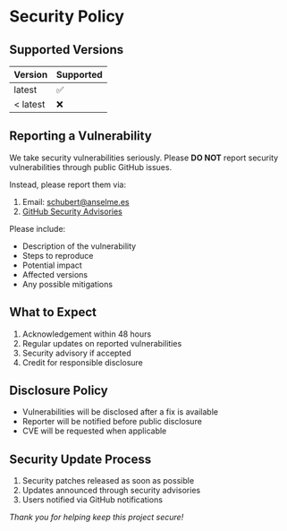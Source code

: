 # Security Policy

## Supported Versions

| Version  | Supported          |
| -------- | ------------------ |
| latest   | :white_check_mark: |
| < latest | :x:                |

## Reporting a Vulnerability

We take security vulnerabilities seriously. Please **DO NOT** report security vulnerabilities through public GitHub issues.

Instead, please report them via:

1. Email: [<schubert@anselme.es>](mailto:schubert@anselm.es)
2. [GitHub Security Advisories](https://github.com/anselmes/charts/security/advisories/new)

Please include:

- Description of the vulnerability
- Steps to reproduce
- Potential impact
- Affected versions
- Any possible mitigations

## What to Expect

1. Acknowledgement within 48 hours
2. Regular updates on reported vulnerabilities
3. Security advisory if accepted
4. Credit for responsible disclosure

## Disclosure Policy

- Vulnerabilities will be disclosed after a fix is available
- Reporter will be notified before public disclosure
- CVE will be requested when applicable

## Security Update Process

1. Security patches released as soon as possible
2. Updates announced through security advisories
3. Users notified via GitHub notifications

_Thank you for helping keep this project secure!_

